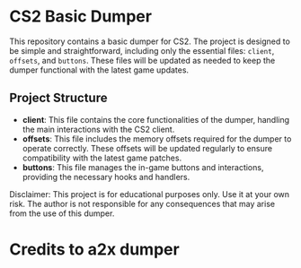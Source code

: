 # CS2 Basic Dumper

This repository contains a basic dumper for CS2. The project is designed to be simple and straightforward, including only the essential files: `client`, `offsets`, and `buttons`. These files will be updated as needed to keep the dumper functional with the latest game updates.

## Project Structure

- **client**: This file contains the core functionalities of the dumper, handling the main interactions with the CS2 client.
- **offsets**: This file includes the memory offsets required for the dumper to operate correctly. These offsets will be updated regularly to ensure compatibility with the latest game patches.
- **buttons**: This file manages the in-game buttons and interactions, providing the necessary hooks and handlers.

Disclaimer: This project is for educational purposes only. Use it at your own risk. The author is not responsible for any consequences that may arise from the use of this dumper.

# Credits to a2x dumper
